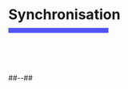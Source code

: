 <!-- .slide: class="transition bg-pink" -->

<h1 style="margin-bottom: 10px"> Synchronisation </h1>
<div style="width: 200px; height: 10px; background-color: #5155f9"></div>
<br>
<!-- .slide: class="two-column" -->

<br>
<br>
<br>


##--##
<br>
<br>
<br>
<br>
